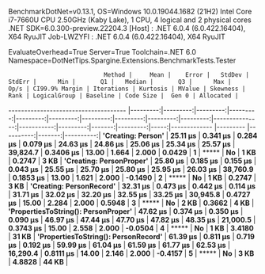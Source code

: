 
BenchmarkDotNet=v0.13.1, OS=Windows 10.0.19044.1682 (21H2)
Intel Core i7-7660U CPU 2.50GHz (Kaby Lake), 1 CPU, 4 logical and 2 physical cores
.NET SDK=6.0.300-preview.22204.3
  [Host]     : .NET 6.0.4 (6.0.422.16404), X64 RyuJIT
  Job-LWZYFI : .NET 6.0.4 (6.0.422.16404), X64 RyuJIT

EvaluateOverhead=True  Server=True  Toolchain=.NET 6.0  
Namespace=DotNetTips.Spargine.Extensions.BenchmarkTests.Tester  

                               Method |     Mean |    Error |   StdDev |   StdErr |      Min |       Q1 |   Median |       Q3 |      Max |     Op/s | CI99.9% Margin | Iterations | Kurtosis | MValue | Skewness | Rank | LogicalGroup | Baseline | Code Size |  Gen 0 | Allocated |
------------------------------------- |---------:|---------:|---------:|---------:|---------:|---------:|---------:|---------:|---------:|---------:|---------------:|-----------:|---------:|-------:|---------:|-----:|------------- |--------- |----------:|-------:|----------:|
                   **'Creating: Person'** | **25.11 μs** | **0.341 μs** | **0.284 μs** | **0.079 μs** | **24.63 μs** | **24.86 μs** | **25.06 μs** | **25.34 μs** | **25.57 μs** | **39,824.7** |      **0.3406 μs** |      **13.00** |    **1.664** |  **2.000** |   **0.0429** |    **1** |            ***** |       **No** |      **1 KB** | **0.2747** |      **3 KB** |
             **'Creating: PersonProper'** | **25.80 μs** | **0.185 μs** | **0.155 μs** | **0.043 μs** | **25.55 μs** | **25.70 μs** | **25.80 μs** | **25.95 μs** | **26.03 μs** | **38,760.9** |      **0.1853 μs** |      **13.00** |    **1.621** |  **2.000** |  **-0.1490** |    **2** |            ***** |       **No** |      **1 KB** | **0.2747** |      **3 KB** |
             **'Creating: PersonRecord'** | **32.31 μs** | **0.473 μs** | **0.442 μs** | **0.114 μs** | **31.71 μs** | **32.02 μs** | **32.20 μs** | **32.55 μs** | **33.25 μs** | **30,945.8** |      **0.4727 μs** |      **15.00** |    **2.284** |  **2.000** |   **0.5948** |    **3** |            ***** |       **No** |      **2 KB** | **0.3662** |      **4 KB** |
 **'PropertiesToString(): PersonProper'** | **47.62 μs** | **0.374 μs** | **0.350 μs** | **0.090 μs** | **46.97 μs** | **47.44 μs** | **47.70 μs** | **47.82 μs** | **48.35 μs** | **21,000.5** |      **0.3743 μs** |      **15.00** |    **2.558** |  **2.000** |  **-0.0504** |    **4** |            ***** |       **No** |      **1 KB** | **3.4180** |     **31 KB** |
 **'PropertiesToString(): PersonRecord'** | **61.39 μs** | **0.811 μs** | **0.719 μs** | **0.192 μs** | **59.99 μs** | **61.04 μs** | **61.59 μs** | **61.77 μs** | **62.53 μs** | **16,290.4** |      **0.8111 μs** |      **14.00** |    **2.146** |  **2.000** |  **-0.4157** |    **5** |            ***** |       **No** |      **3 KB** | **4.8828** |     **44 KB** |
